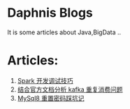 # Daphnis Blogs
It is some articles about Java,BigData ..

# Articles:

1. [Spark 开发调试技巧](https://blog.csdn.net/Daphnisz/article/details/105163853)
2. [结合官方文档分析 kafka 重复消费问题](https://blog.csdn.net/Daphnisz/article/details/104865436)
3. [MySql8 重置密码踩坑记](https://blog.csdn.net/Daphnisz/article/details/105599963)
